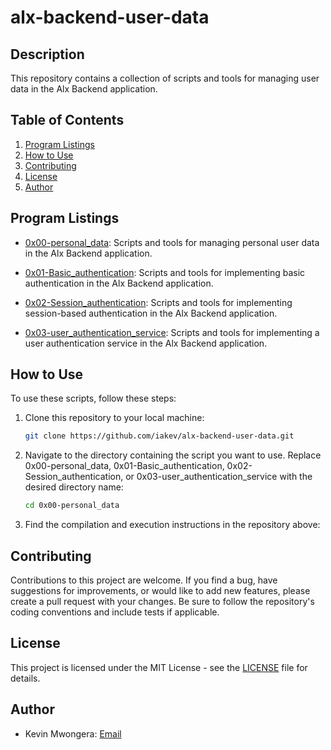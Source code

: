 # alx-backend-user-data

## Description

This repository contains a collection of scripts and tools for managing user data in the Alx Backend application.

## Table of Contents

1. [Program Listings](#program-listings)
2. [How to Use](#how-to-use)
3. [Contributing](#contributing)
4. [License](#license)
5. [Author](#author)

## Program Listings

- [0x00-personal_data](https://github.com/iakev/alx-backend-user-data/tree/main/0x00-personal_data): Scripts and tools for managing personal user data in the Alx Backend application.

- [0x01-Basic_authentication](https://github.com/iakev/alx-backend-user-data/tree/main/0x01-Basic_authentication): Scripts and tools for implementing basic authentication in the Alx Backend application.

- [0x02-Session_authentication](https://github.com/iakev/alx-backend-user-data/tree/main/0x02-Session_authentication): Scripts and tools for implementing session-based authentication in the Alx Backend application.

- [0x03-user_authentication_service](https://github.com/iakev/alx-backend-user-data/tree/main/0x03-user_authentication_service): Scripts and tools for implementing a user authentication service in the Alx Backend application.

## How to Use

To use these scripts, follow these steps:

1. Clone this repository to your local machine:

   ```bash
   git clone https://github.com/iakev/alx-backend-user-data.git
   ```

2. Navigate to the directory containing the script you want to use. Replace 0x00-personal_data, 0x01-Basic_authentication, 0x02-Session_authentication, or 0x03-user_authentication_service with the desired directory name:

   ```bash
   cd 0x00-personal_data
   ```

3. Find the compilation and execution instructions in the repository above:

## Contributing

Contributions to this project are welcome. If you find a bug, have suggestions for improvements, or would like to add new features, please create a pull request with your changes. Be sure to follow the repository's coding conventions and include tests if applicable. 

## License

This project is licensed under the MIT License - see the [LICENSE](https://github.com/iakev/alx-backend-user-data/blob/main/LICENSE.md) file for details.

## Author
- Kevin Mwongera: [Email](kirimikmwongera@gmail.com) 
